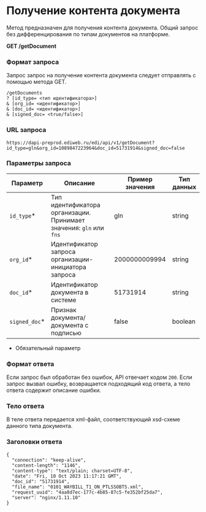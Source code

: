 # Получение контента документа

Метод предназначен для получения контента документа. Общий запрос без дифференцирования по типам документов на платформе.

**GET /getDocument**

### Формат запроса

Запрос запрос на получение контента документа следует отправлять с помощью метода GET. 
```
/getDocuments
? [id_type= <тип идентификатора>]
& [org_id= <идентификатор>]
& [doc_id= <идентификатор>]
& [signed_doc= <true/false>]
```

### URL запроса 
```
https://dapi-preprod.ediweb.ru/edi/api/v1/getDocument?id_type=gln&org_id=1089847223964&doc_id=51731914&signed_doc=false
```

### Параметры запроса

| Параметр              | Описание                                                                                                                                                  | Пример значения                  | Тип данных  |
|-----------------------|----------------------------------------------------------------------------------------------------------------------------------------------------------|----------------------------------|-------------|
| `id_type`*            | Тип идентификатора организации. Принимает значения: `gln` или `fns`                                                                                   | gln                            | string      |
| `org_id`*             | Идентификатор запроса организации-инициатора запроса                                                                                                    | 2000000009994                  | string      |
| `doc_id`*      | Идентификатор документа в системе                                                                                               | 51731914                  | string      |
| `signed_doc`*    | Признак документа/документа с подписью                           | false                  | boolean      |
* Обязательный параметр

### Формат ответа

Если запрос был обработан без ошибок, API отвечает кодом `200`. Если запрос вызвал ошибку, возвращается подходящий код ответа, а тело ответа содержит описание ошибки.

### Тело ответа
В теле ответа передается xml-файл, соответствующий xsd-схеме данного типа документа.

### Заголовки ответа
```
{
  "connection": "keep-alive",
  "content-length": "1146",
  "content-type": "text/plain; charset=UTF-8",
  "date": "Fri, 10 Oct 2023 11:17:21 GMT",
  "doc_id": "51731914",
  "file_name": "0101_WAYBILL_T1_ON_PTLSSOBTS.xml",
  "request_uuid": "4aa8d7ec-177c-4b85-87c5-fe352bf25da7",
  "server": "nginx/1.11.10"
}
```